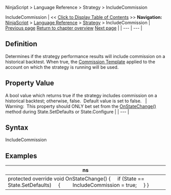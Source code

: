 ﻿
NinjaScript \> Language Reference \> Strategy \> IncludeCommission

IncludeCommission
| \<\< [Click to Display Table of Contents](includecommission.md) \>\> **Navigation:**     [NinjaScript](ninjascript.md) \> [Language Reference](language_reference_wip.md) \> [Strategy](strategy.md) \> IncludeCommission | [Previous page](exitonsessioncloseseconds.md) [Return to chapter overview](strategy.md) [Next page](includetradehistoryinbacktest.md) |
| --- | --- |
## Definition
Determines if the strategy performance results will include commission on a historical backtest. When true, the [Commission Template](understanding_commissions.md) applied to the account on which the strategy is running will be used.
 
## Property Value
A bool value which returns true if the strategy includes commission on a historical backtest; otherwise, false.  Default value is set to false.
 
| Warning:  This property should ONLY bet set from the [OnStateChange()](onstatechange.md) method during State.SetDefaults or State.Configure |
| --- |

## Syntax
IncludeCommission
## 
## Examples
| ns |
| --- |
| protected override void OnStateChange() {      if (State \=\= State.SetDefaults)      {          IncludeCommission \= true;      } } |
